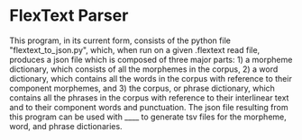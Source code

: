 <h1>FlexText Parser</h1>

This program, in its current form, consists of the python file "flextext_to_json.py", which, when run on a given .flextext read file, produces a json file which is composed of three major parts: 1) a morpheme dictionary, which consists of all the morphemes in the corpus, 2) a word dictionary, which contains all the words in the corpus with reference to their component morphemes, and 3) the corpus, or phrase dictionary, which contains all the phrases in the corpus with reference to their interlinear text and to their component words and punctuation. The json file resulting from this program can be used with ____ to generate tsv files for the morpheme, word, and phrase dictionaries.

